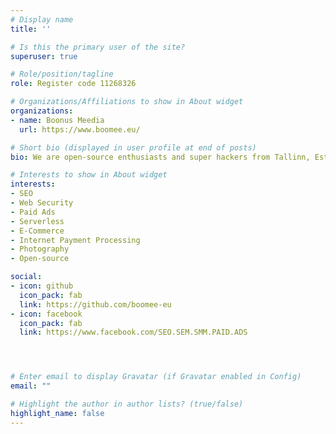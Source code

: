 ```yaml
---
# Display name
title: ''

# Is this the primary user of the site?
superuser: true

# Role/position/tagline
role: Register code 11268326

# Organizations/Affiliations to show in About widget
organizations:
- name: Boonus Meedia
  url: https://www.boomee.eu/

# Short bio (displayed in user profile at end of posts)
bio: We are open-source enthusiasts and super hackers from Tallinn, Estonia

# Interests to show in About widget
interests:
- SEO
- Web Security
- Paid Ads
- Serverless
- E-Commerce
- Internet Payment Processing
- Photography
- Open-source

social:
- icon: github
  icon_pack: fab
  link: https://github.com/boomee-eu
- icon: facebook
  icon_pack: fab
  link: https://www.facebook.com/SEO.SEM.SMM.PAID.ADS




# Enter email to display Gravatar (if Gravatar enabled in Config)
email: ""

# Highlight the author in author lists? (true/false)
highlight_name: false
---
```

